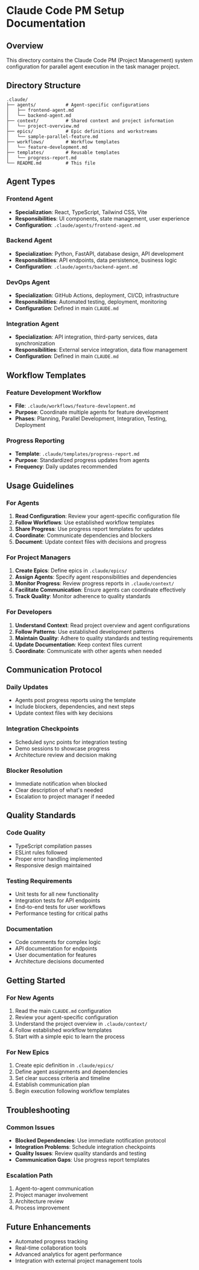 # Claude Code PM Setup Documentation

## Overview
This directory contains the Claude Code PM (Project Management) system configuration for parallel agent execution in the task manager project.

## Directory Structure
```
.claude/
├── agents/           # Agent-specific configurations
│   ├── frontend-agent.md
│   └── backend-agent.md
├── context/          # Shared context and project information
│   └── project-overview.md
├── epics/            # Epic definitions and workstreams
│   └── sample-parallel-feature.md
├── workflows/        # Workflow templates
│   └── feature-development.md
├── templates/        # Reusable templates
│   └── progress-report.md
└── README.md         # This file
```

## Agent Types

### Frontend Agent
- **Specialization**: React, TypeScript, Tailwind CSS, Vite
- **Responsibilities**: UI components, state management, user experience
- **Configuration**: `.claude/agents/frontend-agent.md`

### Backend Agent
- **Specialization**: Python, FastAPI, database design, API development
- **Responsibilities**: API endpoints, data persistence, business logic
- **Configuration**: `.claude/agents/backend-agent.md`

### DevOps Agent
- **Specialization**: GitHub Actions, deployment, CI/CD, infrastructure
- **Responsibilities**: Automated testing, deployment, monitoring
- **Configuration**: Defined in main `CLAUDE.md`

### Integration Agent
- **Specialization**: API integration, third-party services, data synchronization
- **Responsibilities**: External service integration, data flow management
- **Configuration**: Defined in main `CLAUDE.md`

## Workflow Templates

### Feature Development Workflow
- **File**: `.claude/workflows/feature-development.md`
- **Purpose**: Coordinate multiple agents for feature development
- **Phases**: Planning, Parallel Development, Integration, Testing, Deployment

### Progress Reporting
- **Template**: `.claude/templates/progress-report.md`
- **Purpose**: Standardized progress updates from agents
- **Frequency**: Daily updates recommended

## Usage Guidelines

### For Agents
1. **Read Configuration**: Review your agent-specific configuration file
2. **Follow Workflows**: Use established workflow templates
3. **Share Progress**: Use progress report templates for updates
4. **Coordinate**: Communicate dependencies and blockers
5. **Document**: Update context files with decisions and progress

### For Project Managers
1. **Create Epics**: Define epics in `.claude/epics/`
2. **Assign Agents**: Specify agent responsibilities and dependencies
3. **Monitor Progress**: Review progress reports in `.claude/context/`
4. **Facilitate Communication**: Ensure agents can coordinate effectively
5. **Track Quality**: Monitor adherence to quality standards

### For Developers
1. **Understand Context**: Read project overview and agent configurations
2. **Follow Patterns**: Use established development patterns
3. **Maintain Quality**: Adhere to quality standards and testing requirements
4. **Update Documentation**: Keep context files current
5. **Coordinate**: Communicate with other agents when needed

## Communication Protocol

### Daily Updates
- Agents post progress reports using the template
- Include blockers, dependencies, and next steps
- Update context files with key decisions

### Integration Checkpoints
- Scheduled sync points for integration testing
- Demo sessions to showcase progress
- Architecture review and decision making

### Blocker Resolution
- Immediate notification when blocked
- Clear description of what's needed
- Escalation to project manager if needed

## Quality Standards

### Code Quality
- TypeScript compilation passes
- ESLint rules followed
- Proper error handling implemented
- Responsive design maintained

### Testing Requirements
- Unit tests for all new functionality
- Integration tests for API endpoints
- End-to-end tests for user workflows
- Performance testing for critical paths

### Documentation
- Code comments for complex logic
- API documentation for endpoints
- User documentation for features
- Architecture decisions documented

## Getting Started

### For New Agents
1. Read the main `CLAUDE.md` configuration
2. Review your agent-specific configuration
3. Understand the project overview in `.claude/context/`
4. Follow established workflow templates
5. Start with a simple epic to learn the process

### For New Epics
1. Create epic definition in `.claude/epics/`
2. Define agent assignments and dependencies
3. Set clear success criteria and timeline
4. Establish communication plan
5. Begin execution following workflow templates

## Troubleshooting

### Common Issues
- **Blocked Dependencies**: Use immediate notification protocol
- **Integration Problems**: Schedule integration checkpoints
- **Quality Issues**: Review quality standards and testing
- **Communication Gaps**: Use progress report templates

### Escalation Path
1. Agent-to-agent communication
2. Project manager involvement
3. Architecture review
4. Process improvement

## Future Enhancements
- Automated progress tracking
- Real-time collaboration tools
- Advanced analytics for agent performance
- Integration with external project management tools
